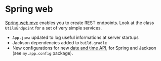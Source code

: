 # Spring web

[Spring web mvc](https://docs.spring.io/spring/docs/5.1.5.RELEASE/spring-framework-reference/web.html#mvc-controller) enables you to create REST endpoints. Look at the class `UtilsEndpoint` for a set of very simple services.

- `App.java` updated to log useful informations at server startups
- Jackson dependencies added to `build.gradle`
- New configurations for new [date and time API](https://docs.oracle.com/javase/8/docs/api/java/time/package-summary.html), for Spring and Jackson (see `my.app.config` package).
